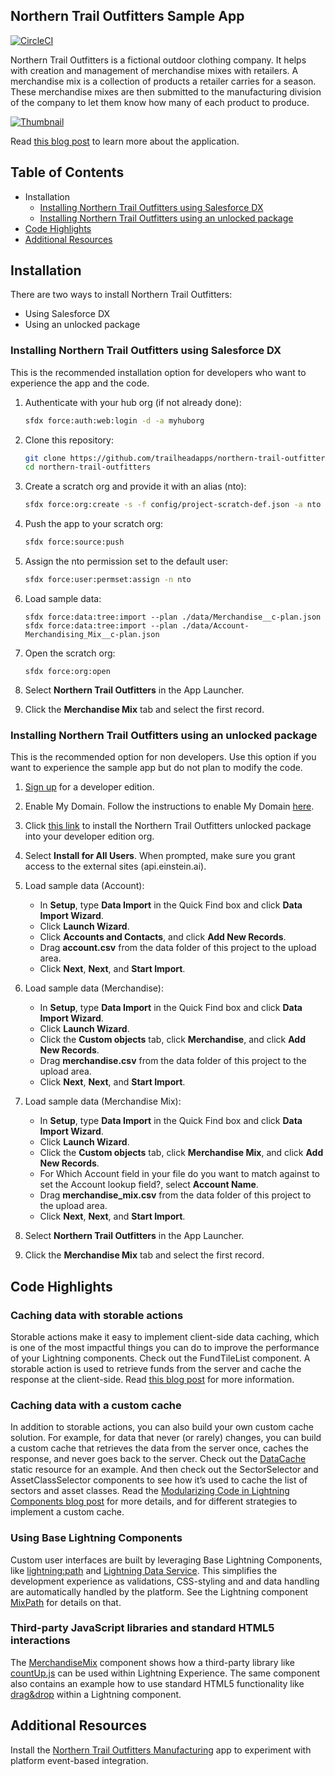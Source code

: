 ## Northern Trail Outfitters Sample App

[![CircleCI](https://circleci.com/gh/trailheadapps/northern-trail-outfitters.svg?style=svg)](https://circleci.com/gh/trailheadapps/northern-trail-outfitters)

Northern Trail Outfitters is a fictional outdoor clothing company. It helps with creation and management of merchandise mixes with retailers. A merchandise mix is a collection of products a retailer carries for a season. These merchandise mixes are then submitted to the manufacturing division of the company to let them know how many of each product to produce.

[![Thumbnail](http://img.youtube.com/vi/mdjDoDaKBEc/0.jpg)](https://www.youtube.com/watch?v=mdjDoDaKBEc)

Read [this blog post](https://developer.salesforce.com/blogs/developer-relations/2017/07/northern-trail-outfitters-new-sample-application-lightning-components-platform-events-salesforce-dx.html) to learn more about the application.

## Table of Contents

*   Installation
    *   [Installing Northern Trail Outfitters using Salesforce DX](#installing-northern-trail-outfitters-using-salesforce-dx)
    *   [Installing Northern Trail Outfitters using an unlocked package](#installing-northern-trail-outfitters-using-an-unlocked-package)
*   [Code Highlights](#code-highlights)
*   [Additional Resources](#additional-resources)

## Installation

There are two ways to install Northern Trail Outfitters:

*   Using Salesforce DX
*   Using an unlocked package

### Installing Northern Trail Outfitters using Salesforce DX

This is the recommended installation option for developers who want to experience the app and the code.

1.  Authenticate with your hub org (if not already done):

    ```zsh
    sfdx force:auth:web:login -d -a myhuborg
    ```

1.  Clone this repository:

    ```zsh
    git clone https://github.com/trailheadapps/northern-trail-outfitters
    cd northern-trail-outfitters
    ```

1.  Create a scratch org and provide it with an alias (nto):

    ```zsh
    sfdx force:org:create -s -f config/project-scratch-def.json -a nto
    ```

1.  Push the app to your scratch org:

    ```zsh
    sfdx force:source:push
    ```

1.  Assign the nto permission set to the default user:

    ```zsh
    sfdx force:user:permset:assign -n nto
    ```

1.  Load sample data:

    ```
    sfdx force:data:tree:import --plan ./data/Merchandise__c-plan.json
    sfdx force:data:tree:import --plan ./data/Account-Merchandising_Mix__c-plan.json
    ```

1.  Open the scratch org:

    ```
    sfdx force:org:open
    ```

1.  Select **Northern Trail Outfitters** in the App Launcher.

1.  Click the **Merchandise Mix** tab and select the first record.

### Installing Northern Trail Outfitters using an unlocked package

This is the recommended option for non developers. Use this option if you want to experience the sample app but do not plan to modify the code.

1.  [Sign up](https://developer.salesforce.com/signup) for a developer edition.

1.  Enable My Domain. Follow the instructions to enable My Domain [here](https://trailhead.salesforce.com/projects/quickstart-lightning-components/steps/quickstart-lightning-components1).

1.  Click [this link](https://login.salesforce.com/packaging/installPackage.apexp?p0=04t1I0000036qZFQAY) to install the Northern Trail Outfitters unlocked package into your developer edition org.

1.  Select **Install for All Users**. When prompted, make sure you grant access to the external sites (api.einstein.ai).

1.  Load sample data (Account):

    *   In **Setup**, type **Data Import** in the Quick Find box and click **Data Import Wizard**.
    *   Click **Launch Wizard**.
    *   Click **Accounts and Contacts**, and click **Add New Records**.
    *   Drag **account.csv** from the data folder of this project to the upload area.
    *   Click **Next**, **Next**, and **Start Import**.

1.  Load sample data (Merchandise):

    *   In **Setup**, type **Data Import** in the Quick Find box and click **Data Import Wizard**.
    *   Click **Launch Wizard**.
    *   Click the **Custom objects** tab, click **Merchandise**, and click **Add New Records**.
    *   Drag **merchandise.csv** from the data folder of this project to the upload area.
    *   Click **Next**, **Next**, and **Start Import**.

1.  Load sample data (Merchandise Mix):

    *   In **Setup**, type **Data Import** in the Quick Find box and click **Data Import Wizard**.
    *   Click **Launch Wizard**.
    *   Click the **Custom objects** tab, click **Merchandise Mix**, and click **Add New Records**.
    *   For Which Account field in your file do you want to match against to set the Account lookup field?, select **Account Name**.
    *   Drag **merchandise_mix.csv** from the data folder of this project to the upload area.
    *   Click **Next**, **Next**, and **Start Import**.

1.  Select **Northern Trail Outfitters** in the App Launcher.

1.  Click the **Merchandise Mix** tab and select the first record.

## Code Highlights

### Caching data with storable actions

Storable actions make it easy to implement client-side data caching, which is one of the most impactful things you can do to improve the performance of your Lightning components. Check out the FundTileList component. A storable action is used to retrieve funds from the server and cache the response at the client-side. Read [this blog post](https://developer.salesforce.com/blogs/developer-relations/2017/03/lightning-components-best-practices-caching-data-storable-actions.html) for more information.

### Caching data with a custom cache

In addition to storable actions, you can also build your own custom cache solution. For example, for data that never (or rarely) changes, you can build a custom cache that retrieves the data from the server once, caches the response, and never goes back to the server. Check out the [DataCache](force-app/main/default/staticresources/DataCache.js) static resource for an example. And then check out the SectorSelector and AssetClassSelector components to see how it’s used to cache the list of sectors and asset classes. Read the [Modularizing Code in Lightning Components blog post](https://developer.salesforce.com/blogs/developer-relations/2016/12/lightning-components-code-sharing.html) for more details, and for different strategies to implement a custom cache.

### Using Base Lightning Components

Custom user interfaces are built by leveraging Base Lightning Components, like [lightning:path](https://developer.salesforce.com/docs/atlas.en-us.lightning.meta/lightning/aura_compref_lightning_path.htm) and [Lightning Data Service](https://developer.salesforce.com/docs/atlas.en-us.lightning.meta/lightning/aura_compref_force_recordData.htm). This simplifies the development experience as validations, CSS-styling and and data handling are automatically handled by the platform. See the Lightning component [MixPath](force-app/main/default/aura/MixPath) for details on that.

### Third-party JavaScript libraries and standard HTML5 interactions

The [MerchandiseMix](force-app/main/default/aura/MerchandiseMix) component shows how a third-party library like [countUp.js](https://github.com/inorganik/countUp.js/) can be used within Lightning Experience. The same component also contains an example how to use standard HTML5 functionality like [drag&drop](https://www.w3schools.com/html/html5_draganddrop.asp) within a Lightning component.

## Additional Resources

Install the [Northern Trail Outfitters Manufacturing](https://github.com/trailheadapps/northern-trail-manufacturing) app to experiment with platform event-based integration.
